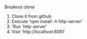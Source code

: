 Breakout clone

1. Clone it from github
2. Execute 'npm install -h http-server'
3. 'Run 'http-server'
4. Visit 'http://localhost:8081'